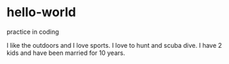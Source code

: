 # hello-world
practice in coding

I like the outdoors and I love sports. I love to hunt and scuba dive. I have 2 kids and have been married for 10 years. 
